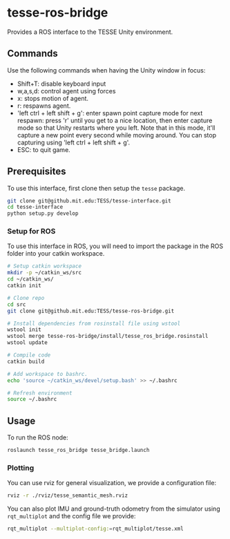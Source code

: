 # tesse-ros-bridge

Provides a ROS interface to the TESSE Unity environment.

## Commands
Use the following commands when having the Unity window in focus:

- Shift+T: disable keyboard input
- w,a,s,d: control agent using forces
- x: stops motion of agent.
- r: respawns agent.
- 'left ctrl + left shift + g': enter spawn point capture mode for next respawn: press 'r' until you get to a nice location, then enter capture mode so that Unity restarts where you left. Note that in this mode, it'll capture a new point every second while moving around. You can stop capturing using 'left ctrl + left shift + g'.
- ESC: to quit game.

## Prerequisites

To use this interface, first clone then setup the `tesse` package.
```bash
git clone git@github.mit.edu:TESS/tesse-interface.git
cd tesse-interface
python setup.py develop
```

### Setup for ROS
To use this interface in ROS, you will need to import the package in the ROS folder into your catkin workspace.

```bash
# Setup catkin workspace
mkdir -p ~/catkin_ws/src
cd ~/catkin_ws/
catkin init

# Clone repo
cd src
git clone git@github.mit.edu:TESS/tesse-ros-bridge.git

# Install dependencies from rosinstall file using wstool
wstool init
wstool merge tesse-ros-bridge/install/tesse_ros_bridge.rosinstall
wstool update

# Compile code
catkin build

# Add workspace to bashrc.
echo 'source ~/catkin_ws/devel/setup.bash' >> ~/.bashrc

# Refresh environment
source ~/.bashrc
```

## Usage

To run the ROS node:
```bash
roslaunch tesse_ros_bridge tesse_bridge.launch
```


### Plotting

You can use rviz for general visualization, we provide a configuration file:
```bash
rviz -r ./rviz/tesse_semantic_mesh.rviz
```

You can also plot IMU and ground-truth odometry from the simulator using `rqt_multiplot` and the config file we provide:
```bash
rqt_multiplot --multiplot-config:=rqt_multiplot/tesse.xml
```
